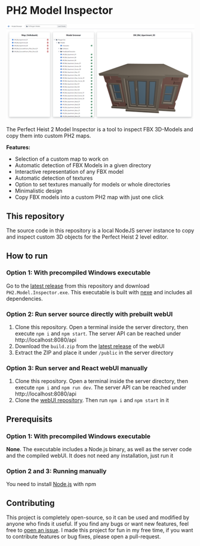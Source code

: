 # PH2 Model Inspector

<img src="https://github.com/SoulKa/ph2-model-inspector-docs/blob/main/screenshots/model-browser.png?raw=true" width="800">

The Perfect Heist 2 Model Inspector is a tool to inspect FBX 3D-Models and copy them into custom PH2 maps.

**Features:**
- Selection of a custom map to work on
- Automatic detection of FBX Models in a given directory
- Interactive representation of any FBX model
- Automatic detection of textures
- Option to set textures manually for models or whole directories
- Minimalistic design
- Copy FBX models into a custom PH2 map with just one click

## This repository

The source code in this repository is a local NodeJS server instance to copy and inspect custom 3D objects for the Perfect Heist 2 level editor.

## How to run

### Option 1: With precompiled Windows executable

Go to the [latest release](https://github.com/SoulKa/ph2-model-inspector-server/releases/latest) from this repository and download `PH2.Model.Inspector.exe`. This executable is built with [nexe](https://github.com/nexe/nexe) and includes all dependencies.

### Option 2: Run server source directly with prebuilt webUI

1. Clone this repository. Open a terminal inside the server directory, then execute `npm i` and `npm start`. The server API can be reached under http://localhost:8080/api
2. Download the `build.zip` from the [latest release](https://github.com/SoulKa/ph2-model-inspector-client/releases/latest) of the webUI
3. Extract the ZIP and place it under `/public` in the server directory

### Option 3: Run server and React webUI manually

1. Clone this repository. Open a terminal inside the server directory, then execute `npm i` and `npm run dev`. The server API can be reached under http://localhost:8080/api
2. Clone the [webUI repository](https://github.com/SoulKa/ph2-model-inspector-client). Then run `npm i` and `npm start` in it

## Prerequisits

### Option 1: With precompiled Windows executable
**None**. The executable includes a Node.js binary, as well as the server code and the compiled webUI. It does not need any installation, just run it

### Option 2 and 3: Running manually
You need to install [Node.js](https://nodejs.org/) with npm

## Contributing

This project is completely open-source, so it can be used and modified by anyone who finds it useful. If you find any bugs or want new features, feel free to [open an issue](https://github.com/SoulKa/ph2-model-inspector-server/issues/new). I made this project for fun in my free time, if you want to contribute features or bug fixes, please open a pull-request.
